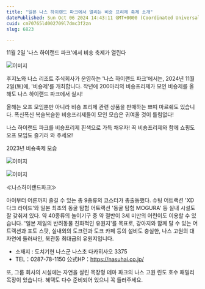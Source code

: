 ```yaml
---
title: "일본 나스 하이랜드 파크에서 열리는 비숑 프리제 축제 소개"
datePublished: Sun Oct 06 2024 14:43:11 GMT+0000 (Coordinated Universal Time)
cuid: cm70765ld002709l7dmc3f2zn
slug: 6823

---
```



11월 2일 '나스 하이랜드 파크'에서 비숑 축제가 열린다

![이미지](https://cdn.hashnode.com/res/hashnode/image/upload/v1739261124975/31c45fa1-962e-41e7-bc8c-d614df9fd94c.jpeg)

후지노와 나스 리조트 주식회사가 운영하는 '나스 하이랜드 파크'에서는, 2024년 11월 2일(토)에, '비숑제'를 개최합니다. 작년에 200마리의 비숑프리제가 모인 비숑제를 올해도 나스 하이랜드 파크에서 실시!

올해는 오프 모임뿐만 아니라 비숑 프리제 관련 상품을 판매하는 쁘띠 마르쉐도 있습니다. 폭신폭신 복슬복슬한 비숑프리제들이 모인 모습은 귀여울 것이 틀림없다!

나스 하이랜드 파크를 비숑프리제 흰색으로 가득 채우자! 꼭 비숑프리제와 함께 쇼핑도 오프 모임도 즐기러 와 주세요!

2023년 비숑축제 모습

![이미지](https://cdn.hashnode.com/res/hashnode/image/upload/v1739261127022/0c88f9fe-8d5a-48f9-ae81-9a28151f657f.jpeg)

![이미지](https://cdn.hashnode.com/res/hashnode/image/upload/v1739261129394/2b2c32f3-6d29-4854-aacf-20cd0383042f.jpeg)

≪나스하이랜드파크≫

아이부터 어른까지 즐길 수 있는 총 9종류의 코스터가 총출동했다. 슈팅 어트랙션 'XD 다크 라이드'와 일본 최초의 동굴 탐험 어트랙션 '동굴 탐험 MOGURA' 등 실내 시설도 잘 갖춰져 있다. 약 40종류의 놀이기구 중 약 절반이 3세 미만의 어린이도 이용할 수 있습니다. '일본 제일의 반려동물 친화적인 유원지'를 목표로, 강아지와 함께 탈 수 있는 어트랙션과 포토 스팟, 실내외의 도크런과 도크 카페 등의 설비도 충실한, 나스 고원의 대자연에 둘러싸인, 북관동 최대급의 유원지입니다.

- 소재지 : 도치기현 나스군 나스초 다카히사오 3375
- TEL：0287-78-1150 公式HP：https://nasuhai.co.jp/

또, 그룹 회사의 시설에는 자연을 살린 목장형 테마 파크의 나스 고원 린도 호수 패밀리 목장이 있습니다. 혜택도 다수 준비되어 있으니 꼭 들러주세요.